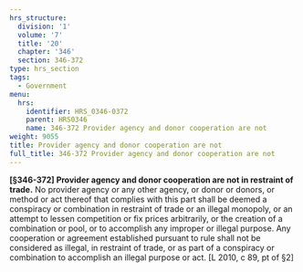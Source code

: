 ```yaml
---
hrs_structure:
  division: '1'
  volume: '7'
  title: '20'
  chapter: '346'
  section: 346-372
type: hrs_section
tags:
  - Government
menu:
  hrs:
    identifier: HRS_0346-0372
    parent: HRS0346
    name: 346-372 Provider agency and donor cooperation are not
weight: 9055
title: Provider agency and donor cooperation are not
full_title: 346-372 Provider agency and donor cooperation are not
---
```

**[§****346****-372] Provider agency and donor cooperation are not in restraint of trade.** No provider agency or any other agency, or donor or donors, or method or act thereof that complies with this part shall be deemed a conspiracy or combination in restraint of trade or an illegal monopoly, or an attempt to lessen competition or fix prices arbitrarily, or the creation of a combination or pool, or to accomplish any improper or illegal purpose. Any cooperation or agreement established pursuant to rule shall not be considered as illegal, in restraint of trade, or as part of a conspiracy or combination to accomplish an illegal purpose or act. [L 2010, c 89, pt of §2]